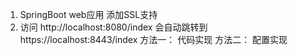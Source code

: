 
1. SpringBoot web应用 添加SSL支持
2. 访问 http://localhost:8080/index 会自动跳转到 https://localhost:8443/index
方法一： 代码实现
方法二： 配置实现